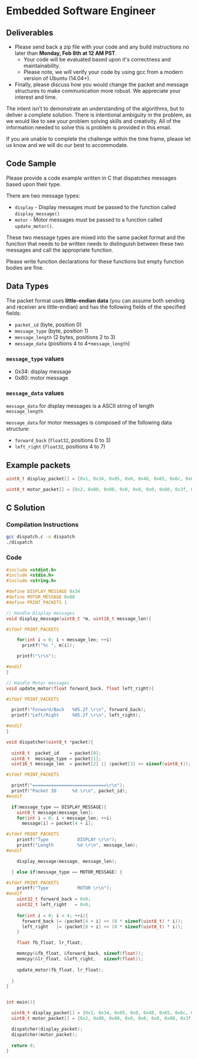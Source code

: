 # Embedded Software Engineer

## Deliverables

- Please send back a zip file with your code and any build instructions no later than **Monday, Feb 8th at 12 AM PST**. 
	- Your code will be evaluated based upon it's correctness and maintainability. 
	- Please note, we will verify your code by using gcc from a modern version of Ubuntu (14.04+). 
- Finally, please discuss how you would change the packet and message structures to make communication more robust. We appreciate your interest and time.


The intent isn’t to demonstrate an understanding of the algorithms, but to deliver a complete solution. There is intentional ambiguity in the problem, as we would like to see your problem solving skills and creativity. All of the information needed to solve this is problem is provided in this email.

If you are unable to complete the challenge within the time frame, please let us know and we will do our best to accommodate. 

## Code Sample

Please provide a code example written in C that dispatches messages based upon their type. 

There are two message types:

- `display` - Display messages must be passed to the function called `display_message()`
- `motor` - Motor messages must be passed to a function called `update_motor()`. 

These two message types are mixed into the same packet format and the function that needs to be written needs to distinguish between these two messages and call the appropriate function. 

Please write function declarations for these functions but empty function bodies are fine.

## Data Types

The packet format uses **little-endian data** (you can assume both sending and receiver are little-endian) and has the following fields of the specified fields:

- `packet_id` (byte, position 0)
- `message_type` (byte, position 1)
- `message_length` (2 bytes, positions 2 to 3)
- `message_data` (positions 4 to 4+`message_length`)

### `message_type` values

- 0x34: display message
- 0x80: motor message

### `message_data` values

`message_data` for display messages is a ASCII string of length `message_length`

`message_data` for motor messages is composed of the following data structure:

- `forward_back` (`float32`, positions 0 to 3)
- `left_right` (`float32`, positions 4 to 7)


## Example packets 

````cpp
uint8_t display_packet[] = {0x1, 0x34, 0x05, 0x0, 0x48, 0x65, 0x6c, 0x6c, 0x6f};

uint8_t motor_packet[] = {0x2, 0x80, 0x08, 0x0, 0x0, 0x0, 0x80, 0x3f, 0x0, 0x0, 0x0, 0xbf};
````

## C Solution

### Compilation Instructions

````sh
gcc dispatch.c -o dispatch
./dispatch
````

### Code

````c
#include <stdint.h>
#include <stdio.h>
#include <string.h>

#define DISPLAY_MESSAGE 0x34
#define MOTOR_MESSAGE 0x80
#define PRINT_PACKETS 1

// Handle Display messages
void display_message(uint8_t *m, uint16_t message_len){

#ifdef PRINT_PACKETS

    for(int i = 0; i < message_len; ++i)
      printf("%c ", m[i]);

    printf("\r\n");

#endif    
}

// Handle Motor messages
void update_motor(float forward_back, float left_right){

#ifdef PRINT_PACKETS

  printf("Forward/Back   %05.2f \r\n", forward_back);
  printf("Left/Right     %05.2f \r\n", left_right);

#endif  
}

void dispatcher(uint8_t *packet){
  
  uint8_t  packet_id    = packet[0];
  uint8_t  message_type = packet[1];
  uint16_t message_len  = packet[2] || (packet[3] << sizeof(uint8_t));

#ifdef PRINT_PACKETS

  printf("============================\r\n");
  printf("Packet ID      %d \r\n", packet_id);
#endif

  if(message_type == DISPLAY_MESSAGE){
    uint8_t message[message_len];
    for(int i = 0; i < message_len; ++i)
      message[i] = packet[4 + i];

#ifdef PRINT_PACKETS
    printf("Type           DISPLAY \r\n");
    printf("Length         %d \r\n", message_len);
#endif

    display_message(message, message_len);

  } else if(message_type == MOTOR_MESSAGE) {

#ifdef PRINT_PACKETS	  
    printf("Type           MOTOR \r\n");
#endif
    uint32_t forward_back = 0x0;
    uint32_t left_right   = 0x0;
    
    for(int i = 0; i < 4; ++i){
      forward_back |= (packet[4 + i] << (8 * sizeof(uint8_t) * i));
      left_right   |= (packet[8 + i] << (8 * sizeof(uint8_t) * i));
    }

    float fb_float, lr_float;

    memcpy(&fb_float, &forward_back, sizeof(float));
    memcpy(&lr_float, &left_right,   sizeof(float));
    
    update_motor(fb_float, lr_float); 
    
  }
}


int main(){

  uint8_t display_packet[] = {0x1, 0x34, 0x05, 0x0, 0x48, 0x65, 0x6c, 0x6c, 0x6f};
  uint8_t motor_packet[] = {0x2, 0x80, 0x08, 0x0, 0x0, 0x0, 0x80, 0x3f, 0x0, 0x0, 0x0, 0xbf};

  dispatcher(display_packet);
  dispatcher(motor_packet);
  
  return 0;
}

````

